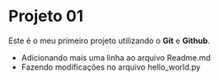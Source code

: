 # Projeto 01

Este é o meu primeiro projeto utilizando o **Git** e **Github**.

- Adicionando mais uma linha ao arquivo Readme.md
- Fazendo modificações no arquivo hello_world.py